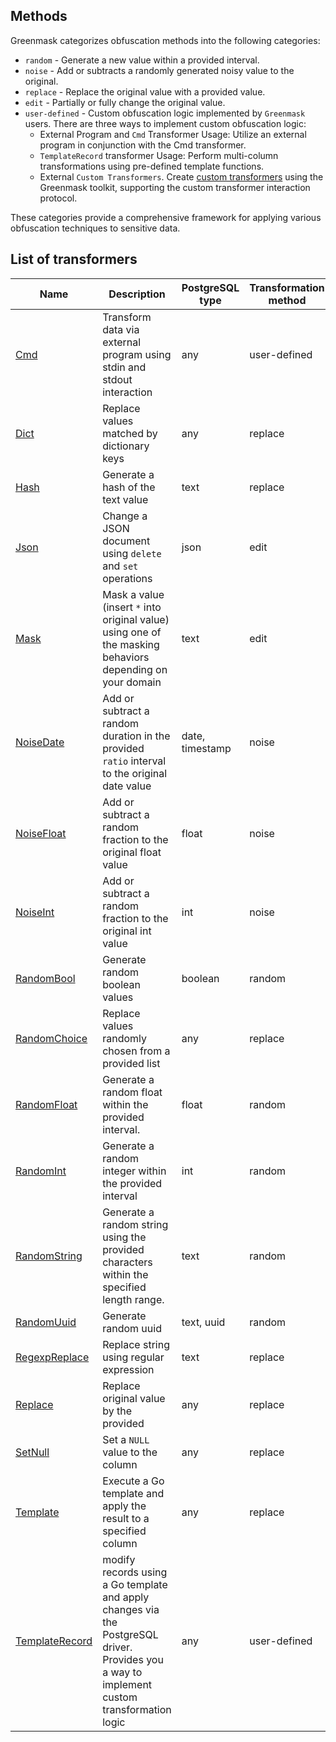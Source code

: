 ## Methods

Greenmask categorizes obfuscation methods into the following categories:

* `random` - Generate a new value within a provided interval.
* `noise` - Add or subtracts a randomly generated noisy value to the original.
* `replace` - Replace the original value with a provided value.
* `edit` - Partially or fully change the original value.
* `user-defined` - Custom obfuscation logic implemented by `Greenmask` users. There are three ways to implement custom
  obfuscation logic:
    * External Program and `Cmd` Transformer Usage: Utilize an external program in conjunction with the Cmd transformer.
    * `TemplateRecord` transformer Usage: Perform multi-column transformations using pre-defined template functions.
    * External `Custom Transformers`. Create [custom transformers](custom-transformers.md) using the Greenmask toolkit, supporting the custom
      transformer interaction protocol.

These categories provide a comprehensive framework for applying various obfuscation techniques to sensitive data.

## List of transformers

| Name                                                       | Description                                                                                                                                 | PostgreSQL type | Transformation method |
|------------------------------------------------------------|---------------------------------------------------------------------------------------------------------------------------------------------|-----------------|-----------------------|
| [Cmd](built_in_transformers/cmd.md)                        | Transform data via external program using stdin and stdout interaction                                                                      | any             | user-defined          |
| [Dict](built_in_transformers/dict.md)                      | Replace values matched by dictionary keys                                                                                                   | any             | replace               |
| [Hash](built_in_transformers/dict.md)                      | Generate a hash of the text value                                                                                                           | text            | replace               |
| [Json](built_in_transformers/json.md)                      | Change a JSON document using `delete` and `set` operations                                                                                  | json            | edit                  |
| [Mask](built_in_transformers/masking.md)                   | Mask a value (insert `*` into original value) using one of the masking behaviors depending on your domain                                   | text            | edit                  |
| [NoiseDate](built_in_transformers/noise_date.md)           | Add or subtract a random duration in the provided `ratio` interval to the original date value                                               | date, timestamp | noise                 |
| [NoiseFloat](built_in_transformers/noise_float.md)         | Add or subtract a random fraction to the original float value                                                                               | float           | noise                 |
| [NoiseInt](built_in_transformers/noise_int.md)             | Add or subtract a random fraction to the original int value                                                                                 | int             | noise                 |
| [RandomBool](built_in_transformers/random_bool.md)         | Generate random boolean values                                                                                                              | boolean         | random                |
| [RandomChoice](built_in_transformers/random_choice.md)     | Replace values randomly chosen from a provided list                                                                                         | any             | replace               |
| [RandomFloat](built_in_transformers/random_float.md)       | Generate a random float within the provided interval.                                                                                       | float           | random                |
| [RandomInt](built_in_transformers/random_int.md)           | Generate a random integer within the provided interval                                                                                      | int             | random                |
| [RandomString](built_in_transformers/random_string.md)     | Generate a random string using the provided characters within the specified length range.                                                   | text            | random                |
| [RandomUuid](built_in_transformers/random_uuid.md)         | Generate random uuid                                                                                                                        | text, uuid      | random                |
| [RegexpReplace](built_in_transformers/regexp_replace.md)   | Replace string using regular expression                                                                                                     | text            | replace               |
| [Replace](built_in_transformers/replace.md)                | Replace original value by the provided                                                                                                      | any             | replace               |
| [SetNull](built_in_transformers/set_null.md)               | Set a `NULL` value to the column                                                                                                            | any             | replace               |
| [Template](built_in_transformers/template.md)              | Execute a Go template and apply the result to a specified column                                                                            | any             | replace               |
| [TemplateRecord](built_in_transformers/template_record.md) | modify records using a Go template and apply changes via the PostgreSQL driver. Provides you a way to implement custom transformation logic | any             | user-defined          |
